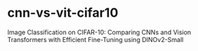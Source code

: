 # cnn-vs-vit-cifar10
Image Classification on CIFAR-10: Comparing CNNs and Vision Transformers with Efficient Fine-Tuning using DINOv2-Small
